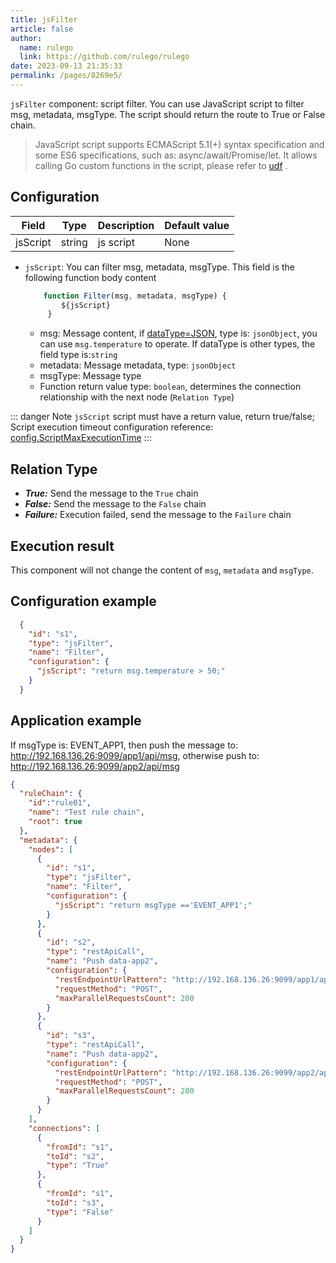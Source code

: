 ```yaml
---
title: jsFilter
article: false
author: 
  name: rulego
  link: https://github.com/rulego/rulego
date: 2023-09-13 21:35:33
permalink: /pages/8269e5/
---
```


`jsFilter` component: script filter. You can use JavaScript script to filter msg, metadata, msgType. The script should return the route to True or False chain.

> JavaScript script supports ECMAScript 5.1(+) syntax specification and some ES6 specifications, such as: async/await/Promise/let. It allows calling Go custom functions in the script, please refer to [udf](/en/pages/d59341/#udf) .

## Configuration

| Field    | Type   | Description | Default value |
|----------|--------|-------------|---------------|
| jsScript | string | js script   | None          |

- `jsScript`: You can filter msg, metadata, msgType. This field is the following function body content

  ```javascript
      function Filter(msg, metadata, msgType) { 
          ${jsScript} 
       }
  ```
  - msg: Message content, if [dataType=JSON](/en/pages/8ee82f/), type is: `jsonObject`, you can use `msg.temperature` to operate. If dataType is other types, the field type is:`string`
  - metadata: Message metadata, type: `jsonObject`
  - msgType: Message type
  - Function return value type: `boolean`, determines the connection relationship with the next node (`Relation Type`)

::: danger Note
`jsScript` script must have a return value, return true/false;       
Script execution timeout configuration reference: [config.ScriptMaxExecutionTime](/en/pages/d59341/#ScriptMaxExecutionTime)
:::

## Relation Type

- ***True:*** Send the message to the `True` chain
- ***False:*** Send the message to the `False` chain
- ***Failure:*** Execution failed, send the message to the `Failure` chain

## Execution result

This component will not change the content of `msg`, `metadata` and `msgType`.

## Configuration example

```json
  {
    "id": "s1",
    "type": "jsFilter",
    "name": "Filter",
    "configuration": {
      "jsScript": "return msg.temperature > 50;"
    }
  }
```

## Application example

If msgType is: EVENT_APP1, then push the message to: http://192.168.136.26:9099/app1/api/msg, otherwise push to: http://192.168.136.26:9099/app2/api/msg
```json
{
  "ruleChain": {
    "id":"rule01",
    "name": "Test rule chain",
    "root": true
  },
  "metadata": {
    "nodes": [
      {
        "id": "s1",
        "type": "jsFilter",
        "name": "Filter",
        "configuration": {
          "jsScript": "return msgType =='EVENT_APP1';"
        }
      },
      {
        "id": "s2",
        "type": "restApiCall",
        "name": "Push data-app2",
        "configuration": {
          "restEndpointUrlPattern": "http://192.168.136.26:9099/app1/api/msg",
          "requestMethod": "POST",
          "maxParallelRequestsCount": 200
        }
      },
      {
        "id": "s3",
        "type": "restApiCall",
        "name": "Push data-app2",
        "configuration": {
          "restEndpointUrlPattern": "http://192.168.136.26:9099/app2/api/msg",
          "requestMethod": "POST",
          "maxParallelRequestsCount": 200
        }
      }
    ],
    "connections": [
      {
        "fromId": "s1",
        "toId": "s2",
        "type": "True"
      },
      {
        "fromId": "s1",
        "toId": "s3",
        "type": "False"
      }
    ]
  }
}
```